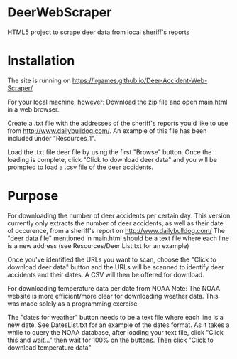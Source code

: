 # DeerWebScraper
HTML5 project to scrape deer data from local sheriff's reports

# Installation
The site is running on https://irgames.github.io/Deer-Accident-Web-Scraper/

For your local machine, however:
Download the zip file and open main.html in a web browser.  

Create a .txt file with the addresses of the sheriff's reports you'd like to use from http://www.dailybulldog.com/.  An example of this file has been included under "Resources_1".

Load the .txt file deer file by using the first "Browse" button.  Once the loading is complete, click "Click to download deer data" and you will be prompted to load a .csv file of the deer accidents.

# Purpose
For downloading the number of deer accidents per certain day:
This version currently only extracts the number of deer accidents, as well as their date of occurence, from a sheriff's report on http://www.dailybulldog.com/
The "deer data file" mentioned in main.html should be a text file where each line is a new address (see Resources/Deer List.txt for an example)

Once you've identified the URLs you want to scan, choose the "Click to download deer data" button and the URLs will be scanned to identify deer accidents and their dates.  A CSV will then be offered for download.


For downloading temperature data per date from NOAA
Note:  The NOAA website is more efficient/more clear for downloading weather data.  This was made solely as a programming exercise

The "dates for weather" button needs to be a text file where each line is a new date.  See DatesList.txt for an example of the dates format.  As it takes a while to query the NOAA database, after loading your text file, click "Click this and wait..." then wait for 100% on the buttons.  Then click "Click to download temperature data"

